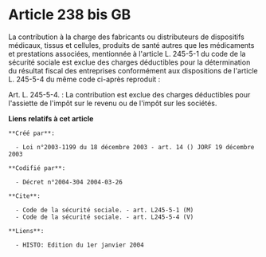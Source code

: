 # Article 238 bis GB

La contribution à la charge des fabricants ou distributeurs de dispositifs médicaux, tissus et cellules, produits de santé
autres que les médicaments et prestations associées, mentionnée à l'article L. 245-5-1 du code de la sécurité sociale est
exclue des charges déductibles pour la détermination du résultat fiscal des entreprises conformément aux dispositions de
l'article L. 245-5-4 du même code ci-après reproduit :

Art. L. 245-5-4. : La contribution est exclue des charges déductibles pour l'assiette de l'impôt sur le revenu ou de l'impôt
sur les sociétés.

**Liens relatifs à cet article**

	**Créé par**:

	  - Loi n°2003-1199 du 18 décembre 2003 - art. 14 () JORF 19 décembre 2003

	**Codifié par**:

	  - Décret n°2004-304 2004-03-26

	**Cite**:

	  - Code de la sécurité sociale. - art. L245-5-1 (M)
	  - Code de la sécurité sociale. - art. L245-5-4 (V)

	**Liens**:

	  - HISTO: Edition du 1er janvier 2004
